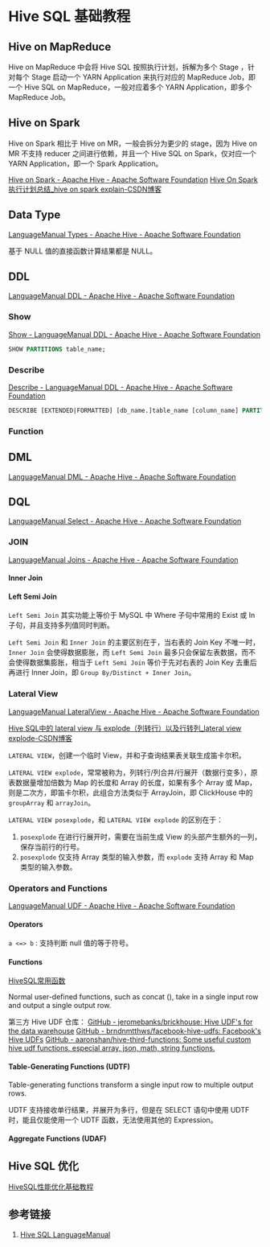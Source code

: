 # Hive SQL 基础教程


## Hive on MapReduce

Hive on MapReduce 中会将 Hive SQL 按照执行计划，拆解为多个 Stage ，针对每个 Stage 启动一个 YARN Application 来执行对应的 MapReduce Job，即一个 Hive SQL on MapReduce，一般对应着多个 YARN Application，即多个 MapReduce Job。

## Hive on Spark

Hive on Spark 相比于 Hive on MR，一般会拆分为更少的 stage，因为 Hive on MR 不支持 reducer 之间进行依赖，并且一个 Hive SQL on Spark，仅对应一个 YARN Application，即一个 Spark Application。

[Hive on Spark - Apache Hive - Apache Software Foundation](https://cwiki.apache.org/confluence/display/Hive/Hive+on+Spark)
[Hive On Spark执行计划总结\_hive on spark explain-CSDN博客](https://blog.csdn.net/jiangshouzhuang/article/details/52052398)

## Data Type

[LanguageManual Types - Apache Hive - Apache Software Foundation](https://cwiki.apache.org/confluence/display/Hive/LanguageManual+Types)

基于 NULL 值的直接函数计算结果都是 NULL。

## DDL

[LanguageManual DDL - Apache Hive - Apache Software Foundation](https://cwiki.apache.org/confluence/display/Hive/LanguageManual+DDL)


### Show

[Show - LanguageManual DDL - Apache Hive - Apache Software Foundation](https://cwiki.apache.org/confluence/display/Hive/LanguageManual+DDL#LanguageManualDDL-Show)

```sql
SHOW PARTITIONS table_name;
```


### Describe

[Describe - LanguageManual DDL - Apache Hive - Apache Software Foundation](https://cwiki.apache.org/confluence/display/Hive/LanguageManual+DDL#LanguageManualDDL-Describe)

```sql
DESCRIBE [EXTENDED|FORMATTED] [db_name.]table_name [column_name] PARTITION partition_spec;
```

### Function


## DML

[LanguageManual DML - Apache Hive - Apache Software Foundation](https://cwiki.apache.org/confluence/display/Hive/LanguageManual+DML)

## DQL

[LanguageManual Select - Apache Hive - Apache Software Foundation](https://cwiki.apache.org/confluence/display/Hive/LanguageManual+Select)


### JOIN

[LanguageManual Joins - Apache Hive - Apache Software Foundation](https://cwiki.apache.org/confluence/display/Hive/LanguageManual+Joins)


#### Inner Join


#### Left Semi Join

`Left Semi Join` 其实功能上等价于 MySQL 中 Where 子句中常用的 Exist 或 In 子句，并且支持多列值同时判断。

`Left Semi Join` 和 `Inner Join` 的主要区别在于，当右表的 Join Key 不唯一时，`Inner Join` 会使得数据膨胀，而 `Left Semi Join` 最多只会保留左表数据，而不会使得数据集膨胀，相当于 `Left Semi Join` 等价于先对右表的 Join Key 去重后再进行 Inner Join，即 `Group By/Distinct + Inner Join`。

### Lateral View

[LanguageManual LateralView - Apache Hive - Apache Software Foundation](https://cwiki.apache.org/confluence/display/Hive/LanguageManual+LateralView)


[Hive SQL中的 lateral view 与 explode（列转行）以及行转列\_lateral view explode-CSDN博客](https://blog.csdn.net/qq_42374697/article/details/115273726)

`LATERAL VIEW`，创建一个临时 View，并和子查询结果表关联生成笛卡尔积。

`LATERAL VIEW explode`，常常被称为，列转行/列合并/行展开（数据行变多），原表数据量增加倍数为 Map 的长度和 Array 的长度，如果有多个 Array 或 Map，则是二次方，即笛卡尔积，此组合方法类似于 ArrayJoin，即 ClickHouse 中的 `groupArray` 和 `arrayJoin`。 

`LATERAL VIEW posexplode`，和 `LATERAL VIEW explode` 的区别在于：
1. `posexplode` 在进行行展开时，需要在当前生成 View 的头部产生额外的一列，保存当前行的行号。
2. `posexplode` 仅支持 Array 类型的输入参数，而 `explode` 支持 Array 和 Map 类型的输入参数。

### Operators and Functions

[LanguageManual UDF - Apache Hive - Apache Software Foundation](https://cwiki.apache.org/confluence/display/Hive/LanguageManual+UDF)

#### Operators

`a <=> b` : 支持判断 null 值的等于符号。

#### Functions

[HiveSQL常用函数](work/component/Big-Data/Apache-Hive/Hive-SQL/HiveSQL常用函数.md)

Normal user-defined functions, such as concat (), take in a single input row and output a single output row.

第三方 Hive UDF 仓库：
[GitHub - jeromebanks/brickhouse: Hive UDF's for the data warehouse](https://github.com/jeromebanks/brickhouse)
[GitHub - brndnmtthws/facebook-hive-udfs: Facebook's Hive UDFs](https://github.com/brndnmtthws/facebook-hive-udfs)
[GitHub - aaronshan/hive-third-functions: Some useful custom hive udf functions, especial array, json, math, string functions.](https://github.com/aaronshan/hive-third-functions)

#### Table-Generating Functions (UDTF)

Table-generating functions transform a single input row to multiple output rows.

UDTF 支持接收单行结果，并展开为多行，但是在 SELECT 语句中使用 UDTF 时，能且仅能使用一个 UDTF 函数，无法使用其他的 Expression。
#### Aggregate Functions (UDAF)



## Hive SQL 优化

[HiveSQL性能优化基础教程](work/component/Big-Data/Apache-Hive/Hive-SQL/HiveSQL性能优化基础教程.md)

## 参考链接
1. [Hive SQL LanguageManual](https://cwiki.apache.org/confluence/display/Hive/LanguageManual)
